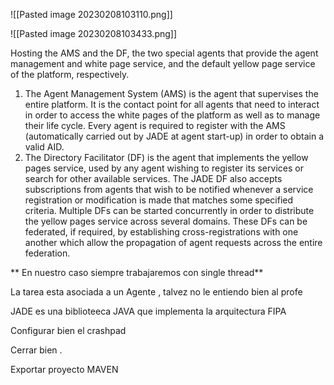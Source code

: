 ![[Pasted image 20230208103110.png]]


![[Pasted image 20230208103433.png]]

Hosting the AMS and the DF, the two special agents that provide the agent management and white page service, and the default yellow page service of the platform, respectively.

1. The Agent Management System (AMS) is the agent that supervises the entire platform. It is the contact point for all agents that need to interact in order to access the white pages of the platform as well as to manage their life cycle. Every agent is required to register with the AMS (automatically carried out by JADE at agent start-up) in order to obtain a valid AID. 
2. The Directory Facilitator (DF) is the agent that implements the yellow pages service, used by any agent wishing to register its services or search for other available services. The JADE DF also accepts subscriptions from agents that wish to be notified whenever a service registration or modification is made that matches some specified criteria. Multiple DFs can be started concurrently in order to distribute the yellow pages service across several domains. These DFs can be federated, if required, by establishing cross-registrations with one another which allow the propagation of agent requests across the entire federation.


** En nuestro caso siempre trabajaremos con single thread**

La tarea esta asociada a un Agente , talvez no le entiendo bien al profe 

JADE es una biblioteeca JAVA que implementa la arquitectura FIPA 

Configurar bien el crashpad 

Cerrar bien .





Exportar proyecto MAVEN
